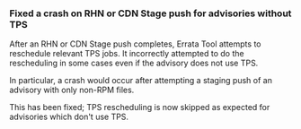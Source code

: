 ### Fixed a crash on RHN or CDN Stage push for advisories without TPS

After an RHN or CDN Stage push completes, Errata Tool attempts to
reschedule relevant TPS jobs.  It incorrectly attempted to do the
rescheduling in some cases even if the advisory does not use TPS.

In particular, a crash would occur after attempting a staging push
of an advisory with only non-RPM files.

This has been fixed; TPS rescheduling is now skipped as expected for
advisories which don't use TPS.
